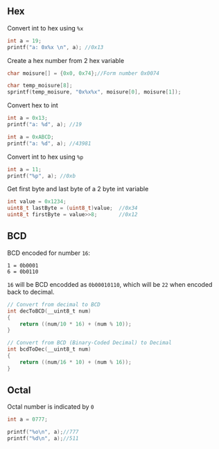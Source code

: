 ## Hex

Convert int to hex using ``%x``

```c
int a = 19;
printf("a: 0x%x \n", a); //0x13 
```

Create a hex number from 2 hex variable

```c
char moisure[] = {0x0, 0x74};//Form number 0x0074

char temp_moisure[8];
sprintf(temp_moisure, "0x%x%x", moisure[0], moisure[1]);
```

Convert hex to int

```c
int a = 0x13;
printf("a: %d", a); //19
```

```c
int a = 0xABCD;
printf("a: %d", a); //43981
```

Convert int to hex using ``%p``

```c
int a = 11;
printf("%p", a); //0xb
```

Get first byte and last byte of a 2 byte int variable

```c
int value = 0x1234;
uint8_t lastByte = (uint8_t)value;  //0x34
uint8_t firstByte = value>>8;       //0x12
```
## BCD

BCD encoded for number ``16``: 

```
1 = 0b0001
6 = 0b0110
```

``16`` will be BCD encodded as ``0b00010110``, which will be ``22`` when encoded back to decimal.

```c
// Convert from decimal to BCD
int decToBCD(__uint8_t num)
{
	return ((num/10 * 16) + (num % 10));
}

// Convert from BCD (Binary-Coded Decimal) to Decimal
int bcdToDec(__uint8_t num)
{
	return ((num/16 * 10) + (num % 16));
}
```

## Octal

Octal number is indicated by ``0``

```c
int a = 0777;

printf("%o\n", a);//777
printf("%d\n", a);//511
```
